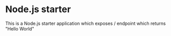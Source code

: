 # Node.js starter 
This is a Node.js starter application which exposes / endpoint which returns "Hello World"

